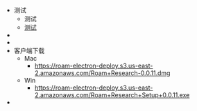- 测试
    - 测试
    - [测试](测试.md)
- 
- 
- 客户端下载
    - Mac
        - https://roam-electron-deploy.s3.us-east-2.amazonaws.com/Roam+Research-0.0.11.dmg
    - Win
        - https://roam-electron-deploy.s3.us-east-2.amazonaws.com/Roam+Research+Setup+0.0.11.exe
- 
